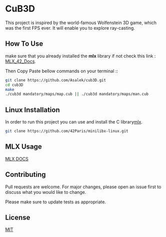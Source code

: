 # CuB3D
 This project is inspired by the world-famous Wolfenstein 3D game, which was the first FPS ever.
 It will enable you to explore ray-casting. 

## How To Use

make sure that you already installed the <strong>mlx</strong> library if not check this link : <a href="https://harm-smits.github.io/42docs/libs/minilibx/getting_started.html#installation">MLX_42_Docs</a>.

Then Copy Paste bellow commands on your terminal ::

```bash
git clone https://github.com/Asalek/cub3D.git
cd cub3D
make
./cub3d mandatory/maps/map.cub || ./cub3d mandatory/maps/man.cub
```

## Linux Installation

In order to run this project you can use and install the C library[mlx](https://github.com/42Paris/minilibx-linux.git).

```bash
git clone https://github.com/42Paris/minilibx-linux.git
```

## MLX Usage

[MLX DOCS](https://harm-smits.github.io/42docs/libs/minilibx/getting_started.html)


## Contributing
Pull requests are welcome. For major changes, please open an issue first to discuss what you would like to change.

Please make sure to update tests as appropriate.

## License
[MIT](https://choosealicense.com/licenses/mit/)